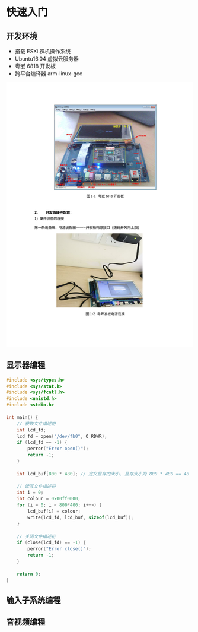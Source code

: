 # 快速入门

## 开发环境

- 搭载 ESXi 裸机操作系统
- Ubuntu16.04 虚拟云服务器
- 粤嵌 6818 开发板
- 跨平台编译器 arm-linux-gcc 

![粤嵌 6818 开发板](assets/image25144.png)

## 显示器编程

```cpp
#include <sys/types.h>
#include <sys/stat.h>
#include <sys/fcntl.h>
#include <unistd.h>
#include <stdio.h>

int main() {
    // 获取文件描述符
    int lcd_fd;
    lcd_fd = open("/dev/fb0", O_RDWR);
    if (lcd_fd == -1) {
        perror("Error open()");
        return -1; 
    }

    int lcd_buf[800 * 480]; // 定义显存的大小, 显存大小为 800 * 480 == 4B

    // 读写文件描述符
    int i = 0;
    int colour = 0x00ff0000;
    for (i = 0; i < 800*400; i++>) {
        lcd_buf[i] = colour;
        write(lcd_fd, lcd_buf, sizeof(lcd_buf));
    }

    // 关闭文件描述符
    if (close(lcd_fd) == -1) {
        perror("Error close()");
        return -1;
    } 

    return 0;
}
```


## 输入子系统编程

## 音视频编程
